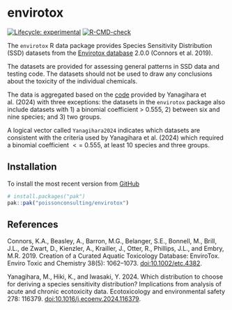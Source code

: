 
<!-- README.md is generated from README.Rmd. Please edit that file -->

# envirotox

<!-- badges: start -->

[![Lifecycle:
experimental](https://img.shields.io/badge/lifecycle-experimental-orange.svg)](https://lifecycle.r-lib.org/articles/stages.html#experimental)
[![R-CMD-check](https://github.com/poissonconsulting/envirotox/actions/workflows/R-CMD-check.yaml/badge.svg)](https://github.com/poissonconsulting/envirotox/actions/workflows/R-CMD-check.yaml)
<!-- badges: end -->

The `envirotox` R data package provides Species Sensitivity Distribution
(SSD) datasets from the [Envirotox
database](http://www.envirotoxdatabase.org/) 2.0.0 (Connors et
al. 2019).

The datasets are provided for assessing general patterns in SSD data and
testing code. The datasets should not be used to draw any conclusions
about the toxicity of the individual chemicals.

The data is aggregated based on the
[code](https://github.com/miinay/SSD_distribution_comparison/blob/main/Rcode.R)
provided by Yanagihara et al. (2024) with three exceptions: the datasets
in the `envirotox` package also include datasets with 1) a binomial
coefficient \> 0.555, 2) between six and nine species; and 3) two
groups.

A logical vector called `Yanagihara2024` indicates which datasets are
consistent with the criteria used by Yanagihara et al. (2024) which
required a binomial coefficient $<=$ 0.555, at least 10 species and
three groups.

## Installation

To install the most recent version from
[GitHub](https://github.com/poissonconsulting/envirotox)

``` r
# install.packages("pak")
pak::pak("poissonconsulting/envirotox")
```

## References

Connors, K.A., Beasley, A., Barron, M.G., Belanger, S.E., Bonnell, M.,
Brill, J.L., de Zwart, D., Kienzler, A., Krailler, J., Otter, R.,
Phillips, J.L., and Embry, M.R. 2019. Creation of a Curated Aquatic
Toxicology Database: EnviroTox. Enviro Toxic and Chemistry 38(5):
1062–1073. <doi:10.1002/etc.4382>.

Yanagihara, M., Hiki, K., and Iwasaki, Y. 2024. Which distribution to
choose for deriving a species sensitivity distribution? Implications
from analysis of acute and chronic ecotoxicity data. Ecotoxicology and
environmental safety 278: 116379. <doi:10.1016/j.ecoenv.2024.116379>.
